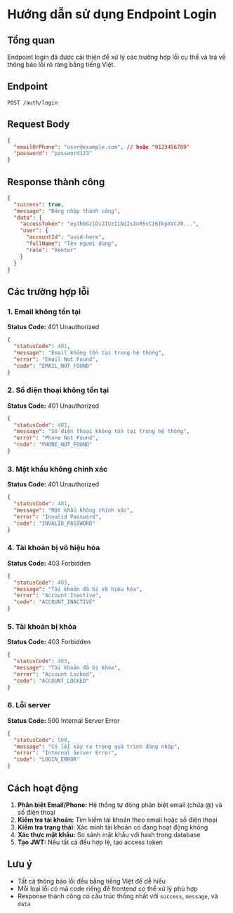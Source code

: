 # Hướng dẫn sử dụng Endpoint Login

## Tổng quan

Endpoint login đã được cải thiện để xử lý các trường hợp lỗi cụ thể và trả về thông báo lỗi rõ ràng bằng tiếng Việt.

## Endpoint

```
POST /auth/login
```

## Request Body

```json
{
  "emailOrPhone": "user@example.com", // hoặc "0123456789"
  "password": "password123"
}
```

## Response thành công

```json
{
  "success": true,
  "message": "Đăng nhập thành công",
  "data": {
    "accessToken": "eyJhbGciOiJIUzI1NiIsInR5cCI6IkpXVCJ9...",
    "user": {
      "accountId": "uuid-here",
      "fullName": "Tên người dùng",
      "role": "Renter"
    }
  }
}
```

## Các trường hợp lỗi

### 1. Email không tồn tại

**Status Code:** 401 Unauthorized

```json
{
  "statusCode": 401,
  "message": "Email không tồn tại trong hệ thống",
  "error": "Email Not Found",
  "code": "EMAIL_NOT_FOUND"
}
```

### 2. Số điện thoại không tồn tại

**Status Code:** 401 Unauthorized

```json
{
  "statusCode": 401,
  "message": "Số điện thoại không tồn tại trong hệ thống",
  "error": "Phone Not Found",
  "code": "PHONE_NOT_FOUND"
}
```

### 3. Mật khẩu không chính xác

**Status Code:** 401 Unauthorized

```json
{
  "statusCode": 401,
  "message": "Mật khẩu không chính xác",
  "error": "Invalid Password",
  "code": "INVALID_PASSWORD"
}
```

### 4. Tài khoản bị vô hiệu hóa

**Status Code:** 403 Forbidden

```json
{
  "statusCode": 403,
  "message": "Tài khoản đã bị vô hiệu hóa",
  "error": "Account Inactive",
  "code": "ACCOUNT_INACTIVE"
}
```

### 5. Tài khoản bị khóa

**Status Code:** 403 Forbidden

```json
{
  "statusCode": 403,
  "message": "Tài khoản đã bị khóa",
  "error": "Account Locked",
  "code": "ACCOUNT_LOCKED"
}
```

### 6. Lỗi server

**Status Code:** 500 Internal Server Error

```json
{
  "statusCode": 500,
  "message": "Có lỗi xảy ra trong quá trình đăng nhập",
  "error": "Internal Server Error",
  "code": "LOGIN_ERROR"
}
```

## Cách hoạt động

1. **Phân biệt Email/Phone:** Hệ thống tự động phân biệt email (chứa @) và số điện thoại
2. **Kiểm tra tài khoản:** Tìm kiếm tài khoản theo email hoặc số điện thoại
3. **Kiểm tra trạng thái:** Xác minh tài khoản có đang hoạt động không
4. **Xác thực mật khẩu:** So sánh mật khẩu với hash trong database
5. **Tạo JWT:** Nếu tất cả đều hợp lệ, tạo access token

## Lưu ý

- Tất cả thông báo lỗi đều bằng tiếng Việt để dễ hiểu
- Mỗi loại lỗi có mã code riêng để frontend có thể xử lý phù hợp
- Response thành công có cấu trúc thống nhất với `success`, `message`, và `data`
